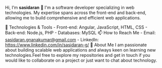  Hi, I’m **sasidaran** 👋
 I'm a software developer specializing in web technologies. My expertise spans across 
 the front-end and back-end, allowing me to build comprehensive and efficient web applications.

 🔧 Technologies & Tools
     - Front-end: Angular, JavaScript, HTML, CSS
     - Back-end: Node.js, PHP
     - Databases: MySQL
 📫 How to Reach Me
     - Email: sasidaran.gnanakumar@gmail.com
     - LinkedIn: https://www.linkedin.com/in/sasidaran-g/
 🚀 About Me
     I am passionate about building scalable web applications and always keen on learning new technologies.Feel free to explore my repositories and get in touch if you would like to collaborate on a project or just want to chat about technology.

<!---
sasidarang23/sasidarang23 is a ✨ special ✨ repository because its `README.md` (this file) appears on your GitHub profile.
You can click the Preview link to take a look at your changes.
--->
